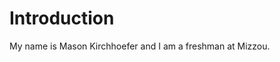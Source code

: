 <!DOCTYPE html>
<html>
<head>
<title>Mason Kirchhoefer</title>
</head>
<body>

<h1>Introduction</h1>
<p>My name is Mason Kirchhoefer and I am a freshman at Mizzou.</p>

</body>
</html>
